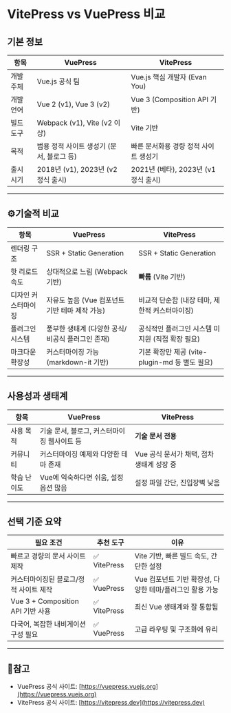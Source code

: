 # VitePress vs VuePress 비교

## 기본 정보

| 항목       | VuePress                                           | VitePress                                          |
|------------|----------------------------------------------------|----------------------------------------------------|
| 개발 주체   | Vue.js 공식 팀                                     | Vue.js 핵심 개발자 (Evan You)                      |
| 개발 언어   | Vue 2 (v1), Vue 3 (v2)                              | Vue 3 (Composition API 기반)                       |
| 빌드 도구   | Webpack (v1), Vite (v2 이상)                        | Vite 기반                                           |
| 목적       | 범용 정적 사이트 생성기 (문서, 블로그 등)           | 빠른 문서화용 경량 정적 사이트 생성기              |
| 출시 시기   | 2018년 (v1), 2023년 (v2 정식 출시)                  | 2021년 (베타), 2023년 (v1 정식 출시)               |

---

## ⚙기술적 비교

| 항목               | VuePress                                           | VitePress                                          |
|--------------------|----------------------------------------------------|----------------------------------------------------|
| 렌더링 구조         | SSR + Static Generation                           | SSR + Static Generation                           |
| 핫 리로드 속도      | 상대적으로 느림 (Webpack 기반)                    | **빠름** (Vite 기반)                               |
| 디자인 커스터마이징 | 자유도 높음 (Vue 컴포넌트 기반 테마 제작 가능)    | 비교적 단순함 (내장 테마, 제한적 커스터마이징)     |
| 플러그인 시스템     | 풍부한 생태계 (다양한 공식/비공식 플러그인 존재) | 공식적인 플러그인 시스템 미지원 (직접 확장 필요)    |
| 마크다운 확장성     | 커스터마이징 가능 (markdown-it 기반)              | 기본 확장만 제공 (vite-plugin-md 등 별도 필요)     |

---

## 사용성과 생태계

| 항목           | VuePress                                           | VitePress                                          |
|----------------|----------------------------------------------------|----------------------------------------------------|
| 사용 목적       | 기술 문서, 블로그, 커스터마이징 웹사이트 등        | **기술 문서 전용**                                 |
| 커뮤니티        | 커스터마이징 예제와 다양한 테마 존재              | Vue 공식 문서가 채택, 점차 생태계 성장 중          |
| 학습 난이도     | Vue에 익숙하다면 쉬움, 설정 옵션 많음             | 설정 파일 간단, 진입장벽 낮음                      |

---

## 선택 기준 요약

| 필요 조건                           | 추천 도구     | 이유                                                       |
|-------------------------------------|----------------|------------------------------------------------------------|
| 빠르고 경량의 문서 사이트 제작        | ✅ VitePress    | Vite 기반, 빠른 빌드 속도, 간단한 설정                    |
| 커스터마이징된 블로그/정적 사이트 제작 | ✅ VuePress     | Vue 컴포넌트 기반 확장성, 다양한 테마/플러그인 활용 가능  |
| Vue 3 + Composition API 기반 사용     | ✅ VitePress    | 최신 Vue 생태계와 잘 통합됨                                |
| 다국어, 복잡한 내비게이션 구성 필요     | ✅ VuePress     | 고급 라우팅 및 구조화에 유리                                |

---

## 🔗참고

- VuePress 공식 사이트: [https://vuepress.vuejs.org](https://vuepress.vuejs.org)
- VitePress 공식 사이트: [https://vitepress.dev](https://vitepress.dev)
